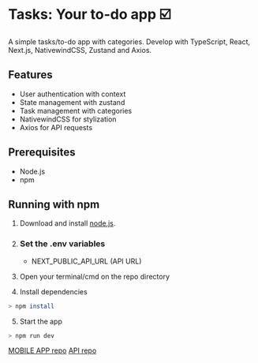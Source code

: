 # Tasks: Your to-do app ☑️

A simple tasks/to-do app with categories. Develop with TypeScript, React, Next.js, NativewindCSS, Zustand and Axios.

## Features

- User authentication with context
- State management with zustand
- Task management with categories
- NativewindCSS for stylization
- Axios for API requests

## Prerequisites

- Node.js
- npm

## Running with npm

1. Download and install [node.js](https://nodejs.org/en).

2. ### Set the .env variables
    - NEXT_PUBLIC_API_URL (API URL)

3. Open your terminal/cmd on the repo directory

4. Install dependencies

```bash
> npm install
```

5. Start the app

```bash
> npm run dev
```

[MOBILE APP repo](https://github.com/ribborges/tasks-mobile)
[API repo](https://github.com/ribborges/tasks-api)